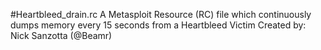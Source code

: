 #Heartbleed_drain.rc
A Metasploit Resource (RC) file which continuously dumps memory every 15 seconds from a Heartbleed Victim
Created by: Nick Sanzotta (@Beamr)
